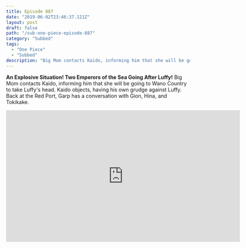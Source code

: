 ```yaml
---
title: Episode 887
date: "2019-06-02T23:46:37.121Z"
layout: post
draft: false
path: "/sub-one-piece-episode-887"
category: "Subbed"
tags:
  - "One Piece"
  - "Subbed"
description: "Big Mom contacts Kaido, informing him that she will be going to Wano Country to take Luffy's head. Kaido objects, having his own grudge against Luffy. Back at the Red Port, Garp has a conversation with Gion, Hina, and Tokikake."
---
```

**An Explosive Situation! Two Emperors of the Sea Going After Luffy!**
Big Mom contacts Kaido, informing him that she will be going to Wano Country to take Luffy's head. Kaido objects, having his own grudge against Luffy. Back at the Red Port, Garp has a conversation with Gion, Hina, and Tokikake.
<iframe width="640" height="360" src="https://www.rapidvideo.com/e/G3T4TXRIKN" frameborder="0" marginwidth=0 marginheight=0 scrolling=no allowfullscreen></iframe>